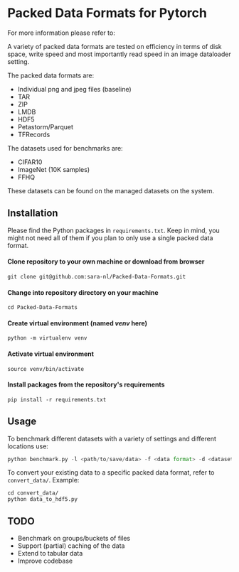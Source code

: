 # Packed Data Formats for Pytorch
For more information please refer to: <TODO>

A variety of packed data formats are tested on efficiency in terms of disk space, write speed and most importantly read speed in an image dataloader setting.

The packed data formats are:
- Individual png and jpeg files (baseline)
- TAR
- ZIP
- LMDB
- HDF5
- Petastorm/Parquet
- TFRecords

The datasets used for benchmarks are:
- CIFAR10
- ImageNet (10K samples)
- FFHQ

These datasets can be found on the managed datasets on the system.

## Installation

Please find the Python packages in `requirements.txt`. Keep in mind, you might not need all of them if you plan to only use a single packed data format.

#### Clone repository to your own machine or download from browser
```
git clone git@github.com:sara-nl/Packed-Data-Formats.git
```

#### Change into repository directory on your machine
```
cd Packed-Data-Formats
```

#### Create virtual environment (named *venv* here)
```
python -m virtualenv venv
```

#### Activate virtual environment
```
source venv/bin/activate
```

#### Install packages from the repository's requirements
```
pip install -r requirements.txt
```

## Usage
To benchmark different datasets with a variety of settings and different locations use:
```python
python benchmark.py -l <path/to/save/data> -f <data format> -d <dataset>
```

To convert your existing data to a specific packed data format, refer to `convert_data/`. Example:
```
cd convert_data/
python data_to_hdf5.py
```

## TODO
- Benchmark on groups/buckets of files
- Support (partial) caching of the data
- Extend to tabular data
- Improve codebase